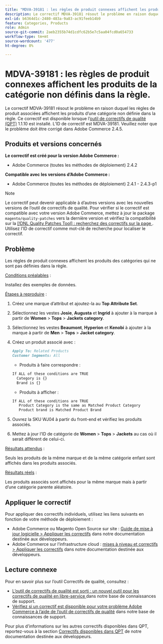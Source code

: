 ```yaml
---
title: "MDVA-39181 : les règles de produit connexes affichent les produits de la catégorie non définie dans la règle"
description: Le correctif MDVA-39181 résout le problème en raison duquel les règles de produit associées affichent les produits d’une catégorie non définie dans la règle. Ce correctif est disponible lorsque l’[outil de correctifs de qualité (QPT)](/help/announcements/adobe-commerce-announcements/magento-quality-patches-released-new-tool-to-self-serve-quality-patches.md) 1.1.10 est installé. L’ID de correctif est MDVA-39181. Veuillez noter que le problème doit être corrigé dans Adobe Commerce 2.4.5.
exl-id: b6364d1c-2480-483a-9a83-ac91feeb14b9
feature: Categories, Products
role: Admin
source-git-commit: 2aeb2355b74d1cdfc62b5e7c5aa04fcd0a654733
workflow-type: tm+mt
source-wordcount: '477'
ht-degree: 0%

---
```


# MDVA-39181 : les règles de produit connexes affichent les produits de la catégorie non définis dans la règle.

Le correctif MDVA-39181 résout le problème en raison duquel les règles de produit associées affichent les produits d’une catégorie non définie dans la règle. Ce correctif est disponible lorsque l’[outil de correctifs de qualité (QPT)](/help/announcements/adobe-commerce-announcements/magento-quality-patches-released-new-tool-to-self-serve-quality-patches.md) 1.1.10 est installé. L’ID de correctif est MDVA-39181. Veuillez noter que le problème doit être corrigé dans Adobe Commerce 2.4.5.

## Produits et versions concernés

**Le correctif est créé pour la version Adobe Commerce :**

* Adobe Commerce (toutes les méthodes de déploiement) 2.4.2

**Compatible avec les versions d’Adobe Commerce :**

* Adobe Commerce (toutes les méthodes de déploiement) 2.4.1 - 2.4.3-p1

>[!NOTE]
>
>Le correctif peut devenir applicable à d’autres versions avec les nouvelles versions de l’outil de correctifs de qualité. Pour vérifier si le correctif est compatible avec votre version Adobe Commerce, mettez à jour le package `magento/quality-patches` vers la dernière version et vérifiez la compatibilité sur la [[!DNL Quality Patches Tool] : recherchez des correctifs sur la page ](https://experienceleague.adobe.com/tools/commerce-quality-patches/index.html?lang=fr). Utilisez l’ID de correctif comme mot-clé de recherche pour localiser le correctif.

## Problème

Les règles de produit connexes affichent les produits des catégories qui ne sont pas définies dans la règle.

<u>Conditions préalables</u> :

Installez des exemples de données.

<u>Étapes à reproduire</u> :

1. Créez une marque d’attribut et ajoutez-la au **Top Attribute Set**.
1. Sélectionnez les vestes **Josie**, **Augusta** et **Ingrid** à ajouter à la marque à partir de **Women** > **Tops** > **Jackets category**.
1. Sélectionnez les vestes **Beaumont**, **Hyperion** et **Kenobi** à ajouter à la marque à partir de **Men** > **Tops** > **Jacket category**.
1. Créez un produit associé avec :

   ```markdown
   Apply To: Related Products
   Customer Segments: All
   ```

   * Produits à faire correspondre :

   ```markdown
   If ALL of these conditions are TRUE
     Category is {}
     Brand is {}
   ```

   * Produits à afficher :

   ```markdown
   If ALL of these conditions are TRUE
      Product Category is the same as Matched Product Category
      Product brand is Matched Product Brand
   ```

1. Ouvrez la SKU WJ04 à partir du front-end et vérifiez les produits associés.
1. Mettez à jour l’ID de catégorie de **Women** > **Tops** > **Jackets** au cas où il serait différent de celui-ci.

<u>Résultats attendus</u> :

Seuls les produits de la même marque et de la même catégorie enfant sont affichés dans les produits associés.

<u>Résultats réels</u> :

Les produits associés sont affichés pour la même marque mais à partir d’une catégorie parente aléatoire.

## Appliquer le correctif

Pour appliquer des correctifs individuels, utilisez les liens suivants en fonction de votre méthode de déploiement :

* Adobe Commerce ou Magento Open Source sur site : [Guide de mise à jour logicielle > Appliquer les correctifs](https://experienceleague.adobe.com/fr/docs/commerce-operations/tools/quality-patches-tool/usage) dans notre documentation destinée aux développeurs.
* Adobe Commerce sur l’infrastructure cloud : [mises à niveau et correctifs > Appliquer les correctifs](https://experienceleague.adobe.com/fr/docs/commerce-cloud-service/user-guide/develop/upgrade/apply-patches) dans notre documentation destinée aux développeurs.

## Lecture connexe

Pour en savoir plus sur l’outil Correctifs de qualité, consultez :

* [ L’outil de correctifs de qualité est sorti : un nouvel outil pour les correctifs de qualité en libre-service ](/help/announcements/adobe-commerce-announcements/magento-quality-patches-released-new-tool-to-self-serve-quality-patches.md) dans notre base de connaissances de support.
* [Vérifiez si un correctif est disponible pour votre problème Adobe Commerce à l’aide de l’outil de correctifs de qualité](/help/support-tools/patches-available-in-qpt-tool/check-patch-for-magento-issue-with-magento-quality-patches.md) dans notre base de connaissances de support.

Pour plus d’informations sur les autres correctifs disponibles dans QPT, reportez-vous à la section [Correctifs disponibles dans QPT](https://experienceleague.adobe.com/tools/commerce-quality-patches/index.html?lang=fr) de notre documentation destinée aux développeurs.
